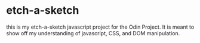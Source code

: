# etch-a-sketch
this is my etch-a-sketch javascript project for the Odin Project. It is meant to show off my understanding of javascript, CSS, and DOM manipulation.

